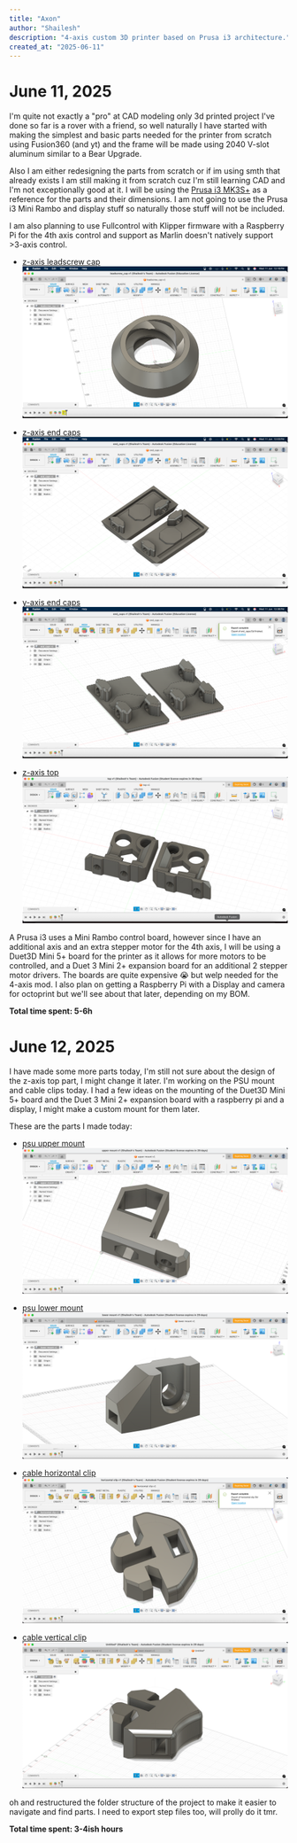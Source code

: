 ```yaml
---
title: "Axon"
author: "Shailesh"
description: "4-axis custom 3D printer based on Prusa i3 architecture."
created_at: "2025-06-11"
---
```


# June 11, 2025

I'm quite not exactly a "pro" at CAD modeling only 3d printed project I've done so far is a rover with a friend, so well naturally I have started with making the simplest and basic parts needed for the printer from scratch using Fusion360 (and yt) and the frame will be made using 2040 V-slot aluminum similar to a Bear Upgrade.

Also I am either redesigning the parts from scratch or if im using smth that already exists I am still making it from scratch cuz I'm still learning CAD and I'm not exceptionally good at it. I will be using the [Prusa i3 MK3S+](https://www.printables.com/model/57217-i3-mk3s-printable-parts) as a reference for the parts and their dimensions. I am not going to use the Prusa i3 Mini Rambo and display stuff so naturally those stuff will not be included.

I am also planning to use Fullcontrol with Klipper firmware with a Raspberry Pi for the 4th axis control and support as Marlin doesn't natively support >3-axis control.

- [z-axis leadscrew cap](https://a360.co/3HE5PBH)
![z-axis leadscrew cap](images/journal/june-11/z-axis_leadscrew_cap.png)

- [z-axis end caps](https://a360.co/4dXiFXP)
![z-axis end caps](images/journal/june-11/z-axis_end_caps.png)

- [y-axis end caps](https://a360.co/45oOS8p)
![y-axis end caps](images/journal/june-11/y-axis_end_caps.png)

- [z-axis top](https://a360.co/43T0UEn)
![z-axis top](images/journal/june-11/z-axis_top.png)

A Prusa i3 uses a Mini Rambo control board, however since I have an additional axis and an extra stepper motor for the 4th axis, I will be using a Duet3D Mini 5+ board for the printer as it allows for more motors to be controlled, and a Duet 3 Mini 2+ expansion board for an additional 2 stepper motor drivers. The boards are quite expensive 😭 but welp needed for the 4-axis mod. I also plan on getting a Raspberry Pi with a Display and camera for octoprint but we'll see about that later, depending on my BOM.

**Total time spent: 5-6h**

# June 12, 2025

I have made some more parts today, I'm still not sure about the design of the z-axis top part, I might change it later. I'm working on the PSU mount and cable clips today. I had a few ideas on the mounting of the Duet3D Mini 5+ board and the Duet 3 Mini 2+ expansion board with a raspberry pi and a display, I might make a custom mount for them later.

These are the parts I made today:

- [psu upper mount](https://a360.co/4jLz3fi)
![psu upper mount](images/journal/june-12/psu_upper_mount.png)

- [psu lower mount](https://a360.co/3HT5qLH)
![psu lower mount](images/journal/june-12/psu_lower_mount.png)

- [cable horizontal clip](https://a360.co/4600grg)
![cable horizontal clip](images/journal/june-12/cable_horizontal_clip.png)

- [cable vertical clip](https://a360.co/4e1TbZw)
![cable vertical clip](images/journal/june-12/cable_vertical_clip.png)

oh and restructured the folder structure of the project to make it easier to navigate and find parts. I need to export step files too, will prolly do it tmr.

**Total time spent: 3-4ish hours**